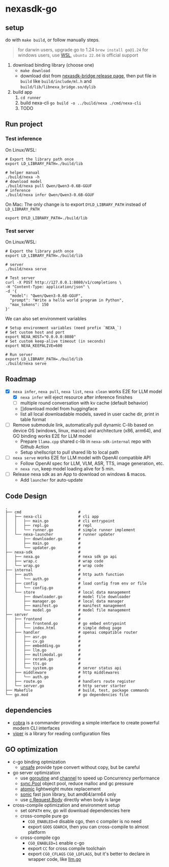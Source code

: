 # nexasdk-go

## setup

do with `make build`, or follow manually steps.

> for darwin users, upgrade go to 1.24 `brew install go@1.24`
> for windows users, use [WSL](https://learn.microsoft.com/en-us/windows/wsl/), `ubuntu 22.04` is official support

1. download binding library (choose one)
   - `make download`
   - download dist from [nexasdk-bridge release page](), then put file in `build` like `build/include/ml.h` and `build/lib/libnexa_bridge.so/dylib`
2. build app
   1. `cd runner`
   1. build nexa-cli `go build -o ../build/nexa ./cmd/nexa-cli`
   1. TODO

## Run project

### Test inference

On Linux/WSL:
```shell
# Export the library path once
export LD_LIBRARY_PATH=./build/lib

# helper manual
./build/nexa -h
# download model
./build/nexa pull Qwen/Qwen3-0.6B-GGUF
# inference
./build/nexa infer Qwen/Qwen3-0.6B-GGUF
```

On Mac:
The only change is to export `DYLD_LIBRARY_PATH` instead of `LD_LIBRARY_PATH`
```shell
export DYLD_LIBRARY_PATH=./build/lib
```

### Test server
On Linux/WSL:

```shell
# Export the library path once
export LD_LIBRARY_PATH=./build/lib

# server
./build/nexa serve

# Test server
curl -X POST http://127.0.0.1:8080/v1/completions \
-H "Content-Type: application/json" \
-d '{
  "model": "Qwen/Qwen3-0.6B-GGUF",
  "prompt": "Write a hello world program in Python",
  "max_tokens": 150
}'
```

We can also set environment variables
```shell
# Setup environment variables (need prefix `NEXA_`)
# Set custom host and port
export NEXA_HOST="0.0.0.0:8080"
# Set custom keep-alive timeout (in seconds)
export NEXA_KEEPALIVE=600

# Run server
export LD_LIBRARY_PATH=./build/lib
./build/nexa serve
```

## Roadmap

- [x] `nexa infer`, `nexa pull`, `nexa list`, `nexa clean` works E2E for LLM model
  - [x] `nexa infer` will eject resource after inference finishes
  - [ ] multiple round conversation with kv cache (default behavior)
  - []download model from huggingface
  - list all local downloadable models, saved in user cache dir, print in table format
- [ ] Remove submodule link, automatically pull dynamic C-lib based on device OS (windows, linux, macos) and architecture (x86, arm64), and GO binding works E2E for LLM model
  - Prepare `llama.cpp` shared c-lib in `nexa-sdk-internal` repo with Github Action
  - Setup shellscript to pull shared lib to local path
- [ ] `nexa serve` works E2E for LLM model with OpenAI compatible API
  - Follow OpenAI spec for LLM, VLM, ASR, TTS, image generation, etc.
  - `nexa run`, keep model loading alive for 5 min.
- [ ] Release nexa sdk as an App to download on windows & macos.
  - Add `launcher` for auto-update

## Code Design

```
.
├── cmd                         #
│   ├── nexa-cli                # cli app
│   │   ├── main.go             # cli entrypoint
│   │   ├── repl.go             # repl
│   │   └── runner.go           # simple runner implement
│   └── nexa-launcher           # runner updater
│       ├── downloader.go       #
│       ├── main.go             #
│       └── updater.go          #
├── nexa-sdk                    #
│   ├── nexa.go                 # nexa sdk go api
│   ├── wrap.c                  # wrap code
│   └── wrap.go                 # wrap code
├── internal                    #
│   ├── auth                    # http auth function
│   │   └── auth.go             #
│   ├── config                  # load config from env or file
│   │   └── config.go           #
│   └── store                   # local data management
│       ├── downloader.go       # model file downloader
│       ├── manager.go          # local data manager
│       ├── manifest.go         # manifest management
│       └── model.go            # model file management
├── server                      #
│   ├── frontend                #
│   │   ├── frontend.go         # go embed entrypoint
│   │   └── index.html          # simple debug page
│   ├── handler                 # openai compatible router
│   │   ├── asr.go              #
│   │   ├── cv.go               #
│   │   ├── embedding.go        #
│   │   ├── llm.go              #
│   │   ├── multimodal.go       #
│   │   ├── rerank.go           #
│   │   ├── tts.go              #
│   │   └── system.go           # server status api
│   ├── middleware              # http middlewares
│   │   └── auth.go             #
│   ├── route.go                # handlers route register
│   └── server.go               # http server starter
├── Makefile                    # build, test, package commands
└── go.mod                      # go dependencies file
```

## dependencies
- [cobra](https://pkg.go.dev/github.com/spf13/cobra) is a commander providing a simple interface to create powerful modern CLI interfaces
- [viper](https://github.com/spf13/viper) is a library for reading configuration files


## GO optimization

- c-go binding optmization
  - [unsafe](https://pkg.go.dev/unsafe) provide type convert without copy, but be careful
- go server optimization
  - use [goroutine](https://go.dev/doc/effective_go#goroutines) and [channel](https://go.dev/doc/effective_go#channels) to speed up Concurrency performance
  - [sync.Pool](https://pkg.go.dev/sync#Pool) object pool, reduce malloc and gc pressure
  - [atomic](https://pkg.go.dev/sync/atomic) lightweight mutex replacement
  - [sonic](https://github.com/bytedance/sonic) fast json library, but amd64/arm64 only
  - use [c.Request.Body](https://pkg.go.dev/net/http#Request) directly when body is large
- cross-compile optimization and environment setup
  - set `GOPATH` env, go will download dependencies here
  - cross-compile pure go
    - `CGO_ENABLED=0` disable cgo, then c compiler is no need
    - export `GOOS` `GOARCH`, then you can cross-compile to almost platform
  - cross-compile cgo
    - `CGO_ENABLED=1` enable c-go
    - export `CC` for cross compile toolchain
    - export `CGO_CFLAGS` `CGO_LDFLAGS`, but it's better to declare in wrapper code, like [llm.go](./runner/nexa-sdk/llm.go)
